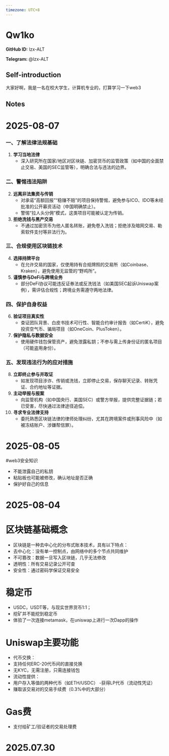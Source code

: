 ```yaml
---
timezone: UTC+8
---
```


# Qw1ko

**GitHub ID:** lzx-ALT

**Telegram:** @lzx-ALT

## Self-introduction

大家好啊，我是一名在校大学生，计算机专业的，打算学习一下web3

## Notes

<!-- Content_START -->
# 2025-08-07

### **一、了解法律法规基础**
1. **学习当地法律**  
   - 深入研究所在国家/地区对区块链、加密货币的监管政策（如中国的全面禁止交易、美国的SEC监管等），明确合法与违法的边界。
### **二、警惕违法陷阱**
2. **远离非法集资与传销**  
   - 对承诺“高额回报”“稳赚不赔”的项目保持警惕，避免参与ICO、IDO等未经批准的公开募资活动（中国明确禁止）。  
   - 警惕“拉人头分佣”模式，这类项目可能被认定为传销。
3. **拒绝洗钱与黑产交易**  
   - 不通过加密货币为他人匿名转账，避免卷入洗钱；拒绝涉及暗网交易、勒索软件支付等非法行为。
### **三、合规使用区块链技术**
4. **选择持牌平台**  
   - 在允许交易的国家，仅使用持有合规牌照的交易所（如Coinbase、Kraken），避免使用无监管的“野鸡所”。
5. **谨慎参与DeFi与跨境业务**  
   - 部分DeFi协议可能违反证券法或反洗钱法（如美国SEC起诉Uniswap案例），需评估合规性；跨境业务需遵守两地法律。
### **四、保护自身权益**
6. **验证项目真实性**  
   - 查证团队背景、白皮书技术可行性、智能合约审计报告（如CertiK），避免投资空气币、骗局项目（如OneCoin、PlusToken）。
7. **保护隐私与数据安全**  
   - 使用硬件钱包保管资产，避免泄露私钥；不参与需上传身份证的匿名项目（可能盗用身份）。
### **五、发现违法行为的应对措施**
8. **立即终止参与并取证**  
   - 如发现项目涉诈、传销或洗钱，立即停止交易，保存聊天记录、转账凭证、合约地址等证据。
9. **主动举报与报案**  
   - 向监管机构（如中国央行、美国SEC）或警方举报，提供完整证据链；若已受害，尽快通过法律途径追偿。
10. **寻求专业法律支持**  
    - 委托熟悉区块链法律的律师处理纠纷，尤其在跨境案件或刑事风险中（如被冻结账户、涉嫌帮信罪）。

# 2025-08-05

#web3安全知识
- 不能泄露自己的私钥
- 粘贴板也可能被修改，确认地址是否正确
- 保护好自己的信息

# 2025-08-04

# 区块链基础概念
- 区块链是一种去中心化的分布式账本技术，具有以下特点：
- 去中心化：没有单一控制点，由网络中的多个节点共同维护
- 不可篡改：数据一旦写入区块链，几乎无法修改
- 透明性：所有交易记录公开可查
- 安全性：通过密码学保证交易安全
# 稳定币
- USDC，USDT等，与现实世界货币1:1；
- 挖矿并不能挖到稳定币
- 体验了一次连接metamask，在uniswap上进行一次Dapp的操作
 # Uniswap主要功能
- 代币交换：
 -  支持任何ERC-20代币间的直接兑换
 - 无KYC，无需注册，只需连接钱包
- 流动性提供：
- 用户存入等值的两种代币（如ETH/USDC）
-获得LP代币（流动性凭证）
- 赚取该交易对的交易手续费（0.3%中的大部分）
# Gas费
- 支付给矿工/验证者的交易处理费


# 2025.07.30


<!-- Content_END -->
